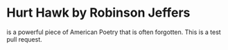 # Hurt Hawk by Robinson Jeffers 

is a powerful piece of American Poetry that is often forgotten. This is a test pull request.